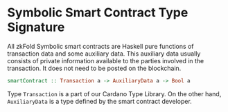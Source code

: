 # Symbolic Smart Contract Type Signature

All zkFold Symbolic smart contracts are Haskell pure functions of transaction data and some auxiliary data. This auxiliary data usually consists of private information available to the parties involved in the transaction. It does not need to be posted on the blockchain.

```Haskell
smartContract :: Transaction a -> AuxiliaryData a -> Bool a
```

Type `Transaction` is a part of our Cardano Type Library. On the other hand, `AuxiliaryData` is a type defined by the smart contract developer.